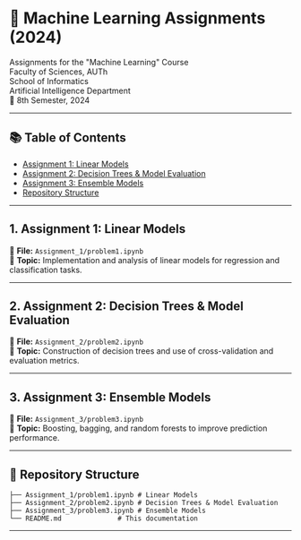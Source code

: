 # 🤖 Machine Learning Assignments (2024)


Assignments for the "Machine Learning" Course  
Faculty of Sciences, AUTh  
School of Informatics  
Artificial Intelligence Department  
📅 8th Semester, 2024

---

## 📚 Table of Contents
- [Assignment 1: Linear Models](#1-assignment-1-linear-models)
- [Assignment 2: Decision Trees & Model Evaluation](#2-assignment-2-decision-trees--model-evaluation)
- [Assignment 3: Ensemble Models](#3-assignment-3-ensemble-models)
- [Repository Structure](#repository-structure)

---

## 1. Assignment 1: Linear Models
📄 **File:** `Assignment_1/problem1.ipynb`  
📌 **Topic:** Implementation and analysis of linear models for regression and classification tasks.

---

## 2. Assignment 2: Decision Trees & Model Evaluation
📄 **File:** `Assignment_2/problem2.ipynb`  
📌 **Topic:** Construction of decision trees and use of cross-validation and evaluation metrics.

---

## 3. Assignment 3: Ensemble Models
📄 **File:** `Assignment_3/problem3.ipynb`  
📌 **Topic:** Boosting, bagging, and random forests to improve prediction performance.

---

## 📁 Repository Structure
```
├── Assignment_1/problem1.ipynb # Linear Models
├── Assignment_2/problem2.ipynb # Decision Trees & Model Evaluation
├── Assignment_3/problem3.ipynb # Ensemble Models
└── README.md              # This documentation
```

---


